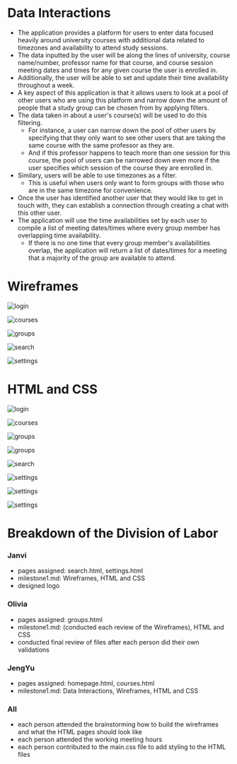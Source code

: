 # Data Interactions


- The application provides a platform for users to enter data focused heavily around university courses with additional data related to timezones and availability to attend study sessions. 
- The data inputted by the user will be along the lines of university, course name/number, professor name for that course, and course session meeting dates and times for any given course the user is enrolled in.
- Additionally, the user will be able to set and update their time availability throughout a week. 
- A key aspect of this application is that it allows users to look at a pool of other users who are using this platform and narrow down the amount of people that a study group can be chosen from by applying filters. 
- The data taken in about a user's course(s) will be used to do this filtering. 
  - For instance, a user can narrow down the pool of other users by specifying that they only want to see other users that are taking the same course with the same professor as they are. 
  - And if this professor happens to teach more than one session for this course, the pool of users can be narrowed down even more if the user specifies which session of the course they are enrolled in. 
- Similary, users will be able to use timezones as a filter. 
  - This is useful when users only want to form groups with those who are in the same timezone for convenience. 
- Once the user has identified another user that they would like to get in touch with, they can establish a connection through creating a chat with this other user. 
- The application will use the time availabilities set by each user to compile a list of meeting dates/times where every group member has overlapping time availability.
  - If there is no one time that every group member's availabilities overlap, the application will return a list of dates/times for a meeting that a majority of the group are available to attend.

# Wireframes


![login](../images/login_page.png)

![courses](../images/courses_page.png)

![groups](../images/groups_page.png)

![search](../images/search_page.png)

![settings](../images/settings_page.png)

# HTML and CSS


![login](../images/homepage_html_screenshot.png)

![courses](../images/courses_html_screenshot.png)

![groups](../images/groups_html_screenshot1.png)

![groups](../images/groups_html_screenshot2.png)

![search](../images/search_html_screenshot.png)

![settings](../images/settings_html_screenshot_account.png)

![settings](../images/settings_html_screenshot_availability2.png)

![settings](../images/settings_html_screenshot_availability1.png)

# Breakdown of the Division of Labor


### Janvi
- pages assigned: search.html, settings.html
- milestone1.md: Wireframes, HTML and CSS
- designed logo

### Olivia
- pages assigned: groups.html
- milestone1.md: (conducted each review of the Wireframes), HTML and CSS
- conducted final review of files after each person did their own validations

### JengYu
- pages assigned: homepage.html, courses.html
- milestone1.md: Data Interactions, Wireframes, HTML and CSS

### All
- each person attended the brainstorming how to build the wireframes and what the HTML pages should look like
- each person attended the working meeting hours
- each person contributed to the main.css file to add styling to the HTML files